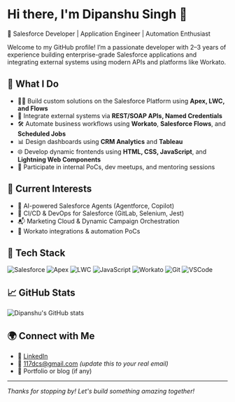 # Hi there, I'm Dipanshu Singh 👋

🚀 Salesforce Developer | Application Engineer | Automation Enthusiast

Welcome to my GitHub profile! I’m a passionate developer with 2–3 years of experience building enterprise-grade Salesforce applications and integrating external systems using modern APIs and platforms like Workato.

## 💼 What I Do
- 👨‍💻 Build custom solutions on the Salesforce Platform using **Apex, LWC, and Flows**
- 🔗 Integrate external systems via **REST/SOAP APIs, Named Credentials**
- 🛠️ Automate business workflows using **Workato**, **Salesforce Flows**, and **Scheduled Jobs**
- 📊 Design dashboards using **CRM Analytics** and **Tableau**
- 🌐 Develop dynamic frontends using **HTML, CSS, JavaScript**, and **Lightning Web Components**
- 🎯 Participate in internal PoCs, dev meetups, and mentoring sessions

## 📌 Current Interests
- 🧠 AI-powered Salesforce Agents (Agentforce, Copilot)
- 🔄 CI/CD & DevOps for Salesforce (GitLab, Selenium, Jest)
- 📬 Marketing Cloud & Dynamic Campaign Orchestration
- 🧩 Workato integrations & automation PoCs

## 🧰 Tech Stack
![Salesforce](https://img.shields.io/badge/Salesforce-00A1E0?style=for-the-badge&logo=salesforce&logoColor=white)
![Apex](https://img.shields.io/badge/Apex-003764?style=for-the-badge)
![LWC](https://img.shields.io/badge/LWC-3498DB?style=for-the-badge)
![JavaScript](https://img.shields.io/badge/JavaScript-F7DF1E?style=for-the-badge&logo=javascript&logoColor=black)
![Workato](https://img.shields.io/badge/Workato-00B3A4?style=for-the-badge)
![Git](https://img.shields.io/badge/Git-F05032?style=for-the-badge&logo=git&logoColor=white)
![VSCode](https://img.shields.io/badge/VS%20Code-007ACC?style=for-the-badge&logo=visual-studio-code)

## 📈 GitHub Stats
![Dipanshu's GitHub stats](https://github-readme-stats.vercel.app/api?username=dipanshu-singh&show_icons=true&theme=tokyonight)

## 🌍 Connect with Me
- 💼 [LinkedIn](https://www.linkedin.com/in/dipanshu-singh)
- 📧 117dcs@gmail.com *(update this to your real email)*
- 🔗 Portfolio or blog (if any)

---

_Thanks for stopping by! Let's build something amazing together!_
